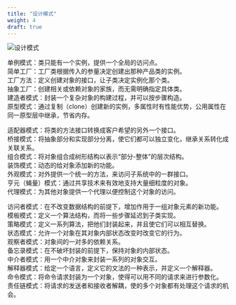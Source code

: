 ```yaml
---
title: "设计模式"
weight: 4
draft: true
---
```


![设计模式](/notes/images/computer/data_structure.png)

单例模式：类只能有一个实例，提供一个全局的访问点。  
简单工厂：工厂类根据传入的参量决定创建出那种产品类的实例。  
工厂方法：定义创建对象的接口，让子类决定实例化那个类。  
抽象工厂：创建相关或依赖对象的家族，而无需明确指定具体类。  
建造者模式：封装一个复杂对象的构建过程，并可以按步骤构造。  
原型模式：通过复制（clone）创建新的实例，多属性时有性能优势，公用属性在同一原型层中继承，节省内存。

适配器模式：将类的方法接口转换成客户希望的另外一个接口。  
桥接模式：将抽象部分和实现部分分离，使它们都可以独立变化，继承关系转化成关联关系。  
组合模式：将对象组合成树形结构以表示“部分-整体”的层次结构。  
装饰模式：动态的给对象添加新的功能。  
外观模式：对外提供一个统一的方法，来访问子系统中的一群接口。  
亨元（蝇量）模式：通过共享技术来有效地支持大量细粒度的对象。  
代理模式：为其他对象提供一个代理以便控制这个对象的访问。  

访问者模式：在不改变数据结构的前提下，增加作用于一组对象元素的新功能。  
模板模式：定义一个算法结构，而将一些步骤延迟到子类实现。  
策略模式：定义一系列算法，把他们封装起来，并且使它们可以相互替换。  
状态模式：允许一个对象在其对象内部状态改变时改变它的行为。  
观察者模式：对象间的一对多的依赖关系。  
备忘录模式：在不破坏封装的前提下，保持对象的内部状态。  
中介者模式：用一个中介对象来封装一系列的对象交互。  
解释器模式：给定一个语言，定义它的文法的一种表示，并定义一个解释器。  
命令模式：将命令请求封装为一个对象，使得可以用不同的请求来进行参数化。  
责任链模式：将请求的发送者和接收者解耦，使的多个对象都有处理这个请求的机会。
